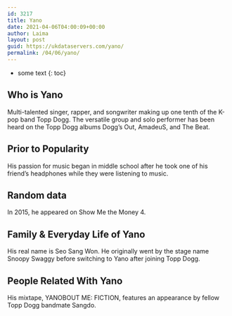 ```yaml
---
id: 3217
title: Yano
date: 2021-04-06T04:00:09+00:00
author: Laima
layout: post
guid: https://ukdataservers.com/yano/
permalink: /04/06/yano/
---
```


* some text
{: toc}


## Who is Yano
                  
                  
                  
Multi-talented singer, rapper, and songwriter making up one tenth of the K-pop band Topp Dogg. The versatile group and solo performer has been heard on the Topp Dogg albums Dogg&#8217;s Out, AmadeuS, and The Beat.
                  
              
            
              
            
                
                
                
## Prior to Popularity
                  
                  
                  
His passion for music began in middle school after he took one of his friend&#8217;s headphones while they were listening to music.
                  
              
            
              
            
                
                
                
## Random data
                  
                  
                  
In 2015, he appeared on Show Me the Money 4.
                  
              
            
              
            
                
                
                
## Family & Everyday Life of Yano
                  
                  
                  
His real name is Seo Sang Won. He originally went by the stage name Snoopy Swaggy before switching to Yano after joining Topp Dogg.
                  
              
            
              
            
                
                
                
## People Related With Yano
                  
                  
                  
His mixtape, YANOBOUT ME: FICTION, features an appearance by fellow Topp Dogg bandmate Sangdo.
                  
              
            
              
            
                
              
            
              
              
            
            
              
            
          
          
          